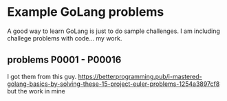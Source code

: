 # Example GoLang problems
A good way to learn GoLang is just to do sample challenges.
I am including challege problems with code...   my work.



##  problems  P0001 - P00016
I got them from this guy.
https://betterprogramming.pub/i-mastered-golang-basics-by-solving-these-15-project-euler-problems-1254a3897cf8
but the work in mine



